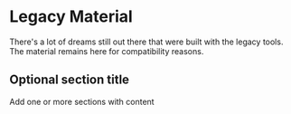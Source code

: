 # Legacy Material

There's a lot of dreams still out there that were built with the legacy tools. The material remains here for compatibility reasons.



## Optional section title

Add one or more sections with content


